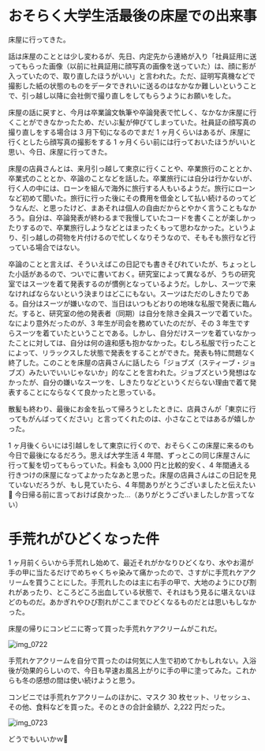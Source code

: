# おそらく大学生活最後の床屋での出来事
床屋に行ってきた。

話は床屋のこととは少し変わるが、先日、内定先から連絡が入り「社員証用に送ってもらった画像（以前に社員証用に顔写真の画像を送っていた）は、顔に影が入っていたので、取り直したほうがいい」と言われた。ただ、証明写真機などで撮影した紙の状態のものをデータできれいに送るのはなかなか難しいということで、引っ越し以降に会社側で撮り直しをしてもらうようにお願いをした。

床屋の話に戻すと、今月は卒業論文執筆や卒論発表で忙しく、なかなか床屋に行くことができなかったため、だいぶ髪が伸びてしまっていた。社員証の顔写真の撮り直しをする場合は 3 月下旬になるのでまだ 1 ヶ月くらいはあるが、床屋に行くとしたら顔写真の撮影をする 1 ヶ月くらい前には行っておいたほうがいいと思い、今日、床屋に行ってきた。

床屋の店員さんとは、来月引っ越して東京に行くことや、卒業旅行のこととか、卒業式のこととか、卒論のことなどを話した。卒業旅行には自分は行かないが、行く人の中には、ローンを組んで海外に旅行する人もいるようだ。旅行にローンなど初めて聞いた。旅行に行った後にその費用を借金として払い続けるのってどうなんだ、と思ったけど、まあそれは個人の自由だからとやかく言うこともなかろう。自分は、卒論発表が終わるまで我慢していたコードを書くことが楽しかったりするので、卒業旅行しようなどとはまったくもって思わなかった。というより、引っ越しの荷物を片付けるので忙しくなりそうなので、そもそも旅行など行っている場合ではない。

卒論のことと言えば、そういえばこの日記でも書きそびれていたが、ちょっとした小話があるので、ついでに書いておく。研究室によって異なるが、うちの研究室ではスーツを着て発表するのが慣例となっているようだ。しかし、スーツで来なければならないという決まりはどこにもない。スーツはただのしきたりである。自分はスーツが嫌いなので、当日はいつもどおりの地味な私服で発表に臨んだ。すると、研究室の他の発表者（同期）は自分を除き全員スーツで着ていた。なにより意外だったのが、3 年生が司会を務めていたのだが、その 3 年生ですらスーツを着ていたということである。しかし、自分だけスーツを着ていなかったことに対しては、自分は何の違和感も抱かなかった。むしろ私服で行ったことによって、リラックスした状態で発表をすることができた。発表も特に問題なく終了した。このことを床屋の店員さんに話したら「ジョブズ（スティーブ・ジョブズ）みたいでいいじゃないか」的なことを言われた。ジョブズという発想はなかったが、自分の嫌いなスーツを、しきたりなどというくだらない理由で着て発表することにならなくて良かったと思っている。

散髪も終わり、最後にお金を払って帰ろうとしたときに、店員さんが「東京に行ってもがんばってください」と言ってくれたのは、小さなことではあるが嬉しかった。

1 ヶ月後くらいには引越しをして東京に行くので、おそらくこの床屋に来るのも今日で最後になるだろう。思えば大学生活 4 年間、ずっとこの同じ床屋さんに行って髪を切ってもらっていた。料金も 3,000 円と比較的安く、4 年間通える行きつけの床屋になってよかったなあと思った。床屋の店員さんはこの日記を見ていないだろうが、もし見ていたら、4 年間ありがとうございましたと伝えたい:pray: 今日帰る前に言っておけば良かった…（ありがとうございましたしか言ってない）

# 手荒れがひどくなった件
1 ヶ月前くらいから手荒れし始めて、最近それがかなりひどくなり、水やお湯が手の甲に当たるだけでめちゃくちゃ染みて痛かったので、さすがに手荒れケアクリームを買うことにした。手荒れしたのは主に右手の甲で、大地のようにひび割れがあったり、ところどころ出血している状態で、それはもう見るに堪えないほどのものだ。あかぎれやひび割れがここまでひどくなるものだとは思いもしなかった。

床屋の帰りにコンビニに寄って買った手荒れケアクリームがこれだ。

![img_0722](https://noraworld.github.io/box-bulbasaur/2018/02/img_0722.jpg)

手荒れケアクリームを自分で買ったのは何気に人生で初めてかもしれない。入浴後が効果的らしいので、今日も早速お風呂上がりに手の甲に塗ってみた。これからも冬の感想の間は使い続けようと思う。

コンビニでは手荒れケアクリームのほかに、マスク 30 枚セット、リセッシュ、その他、食料などを買った。そのときの合計金額が、2,222 円だった。

![img_0723](https://noraworld.github.io/box-bulbasaur/2018/02/img_0723.jpg)

どうでもいいかｗ:poop:
